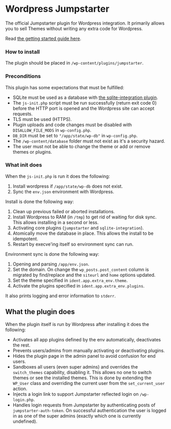 Wordpress Jumpstarter
=====================

The official Jumpstarter plugin for Wordpress integration. It primarily allows you to sell Themes without writing any extra code for Wordpress.

Read [the getting started guide here](https://github.com/jumpstarter-io/help/wiki/Getting-Started:-PHP-&-Wordpress).

### How to install

The plugin should be placed in `/wp-content/plugins/jumpstarter`.

### Preconditions

This plugin has some expectations that must be fulfilled:

* SQLite must be used as a database with [the sqlite-integration plugin](https://wordpress.org/plugins/sqlite-integration/).
* The `js-init.php` script must be run successfully (return exit code 0) before the HTTP port is opened and the Wordpress site can accept requests.
* TLS must be used (HTTPS).
* Plugin uploads and code changes must be disabled with `DISALLOW_FILE_MODS` in `wp-config.php`.
* `DB_DIR` must be set to `"/app/state/wp-db"` in `wp-config.php`.
* The `/wp-content/database` folder must not exist as it's a security hazard.
* The user must not be able to change the theme or add or remove themes or plugins.

### What init does

When the `js-init.php` is run it does the following:

1. Install wordpress if `/app/state/wp-db` does not exist.
2. Sync the `env.json` environment with Wordpress.

Install is done the following way:

1. Clean up previous failed or aborted installations.
2. Install Wordpress to RAM (in `/tmp`) to get rid of waiting for disk sync.
   This allows installing in a second or less.
3. Activating core plugins (`jumpstarter` and `sqlite-integration`).
4. Atomically move the database in place.
   This allows the install to be idempotent.
5. Restart by execve'ing itself so environment sync can run.

Environment sync is done the following way:

1. Opening and parsing `/app/env.json`.
2. Set the domain. On change the `wp_posts.post_content` column is migrated by find/replace and the `siteurl` and `home` options updated.
3. Set the theme specified in `ident.app.extra_env.theme`.
4. Activate the plugins specified in `ident.app.extra_env.plugins`.

It also prints logging and error information to `stderr`.

## What the plugin does

When the plugin itself is run by Wordpress after installing it does the following:

- Activates all app plugins defined by the env automatically, deactivates the rest.
- Prevents users/admins from manually activating or deactivating plugins.
- Hides the plugin page in the admin panel to avoid confusion for end users.
- Sandboxes all users (even super admins) and overrides the `switch_themes` capability, disabling it. This allows no one to switch themes or see the installed themes. This is done by extending the `WP_User` class and overriding the current user from the `set_current_user` action.
- Injects a login link to support Jumpstarter reflected login on `/wp-login.php`.
- Handles login requests from Jumpstarter by authenticating posts of `jumpstarter-auth-token`. On successful authentication the user is logged in as one of the super admins (exactly which one is currently undefined).
